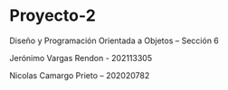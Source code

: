 # Proyecto-2


Diseño y Programación Orientada a Objetos – Sección 6 

Jerónimo Vargas Rendon - 202113305 

Nicolas Camargo Prieto – 202020782 
